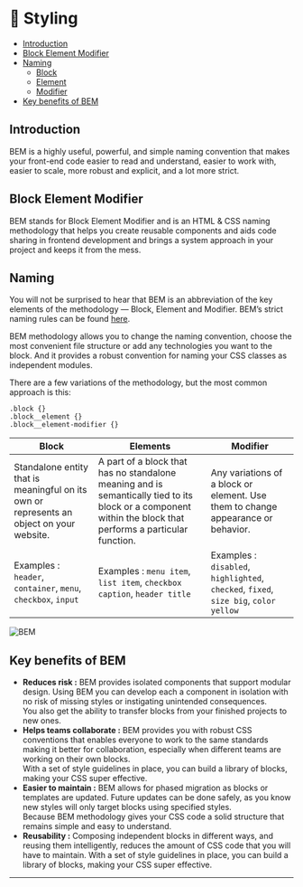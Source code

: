 # :green_book: Styling

- [Introduction](#Introduction)
- [Block Element Modifier](#Block-Element-Modifier)
- [Naming](#Naming)
  - [Block](#Block)
  - [Element](#Element)
  - [Modifier](#Modifier)
- [Key benefits of BEM](#Key-benefits-of-BEM)

## Introduction
BEM is a highly useful, powerful, and simple naming convention that makes your front-end code easier to read and understand, easier to work with, easier to scale, more robust and explicit, and a lot more strict.

## Block Element Modifier
BEM stands for Block Element Modifier and is an HTML & CSS naming methodology that helps you create reusable components and aids code sharing in frontend development and brings a system approach in your project and keeps it from the mess. 

## Naming
You will not be surprised to hear that BEM is an abbreviation of the key elements of the methodology — Block, Element and Modifier. BEM’s strict naming rules can be found [here](http://getbem.com/naming/).

BEM methodology allows you to change the naming convention, choose the most convenient file structure or add any technologies you want to the block. And it provides a robust convention for naming your CSS classes as independent modules.

There are a few variations of the methodology, but the most common approach is this:

```
.block {}
.block__element {}
.block__element-modifier {}
```
Block | Elements | Modifier
----- | -------- | --------
Standalone entity that is meaningful on its own or represents an object on your website. | A part of a block that has no standalone meaning and is semantically tied to its block or a component within the block that performs a particular function. | Any variations of a block or element. Use them to change appearance or behavior.
Examples : `header`, `container`, `menu`, `checkbox`, `input` | Examples : `menu item`, `list item`, `checkbox caption`, `header title` | Examples : `disabled`, `highlighted`, `checked`, `fixed`, `size big`, `color yellow`

![BEM](http://getbem.com/assets/github_captions.jpg)


## Key benefits of BEM
* **Reduces risk :** BEM provides isolated components that support modular design. Using BEM you can develop each a component in isolation with no risk of missing styles or instigating unintended consequences.<br/>
You also get the ability to transfer blocks from your finished projects to new ones.
* **Helps teams collaborate :** BEM provides you with robust CSS conventions that enables everyone to work to the same standards making it better for collaboration, especially when different teams are working on their own blocks.<br/>
With a set of style guidelines in place, you can build a library of blocks, making your CSS super effective.
* **Easier to maintain :** BEM allows for phased migration as blocks or templates are updated. Future updates can be done safely, as you know new styles will only target blocks using specified styles.<br/>
Because BEM methodology gives your CSS code a solid structure that remains simple and easy to understand.
* **Reusability :** Composing independent blocks in different ways, and reusing them intelligently, reduces the amount of CSS code that you will have to maintain.
With a set of style guidelines in place, you can build a library of blocks, making your CSS super effective.

---










